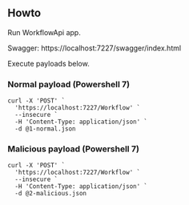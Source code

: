 ## Howto ##

Run WorkflowApi app.

Swagger: https://localhost:7227/swagger/index.html

Execute payloads below.

### Normal payload (Powershell 7) ###
```
curl -X 'POST' `
  'https://localhost:7227/Workflow' `
  --insecure `
  -H 'Content-Type: application/json' `
  -d @1-normal.json
```

### Malicious payload (Powershell 7) ###
```
curl -X 'POST' `
  'https://localhost:7227/Workflow' `
  --insecure `
  -H 'Content-Type: application/json' `
  -d @2-malicious.json
```


